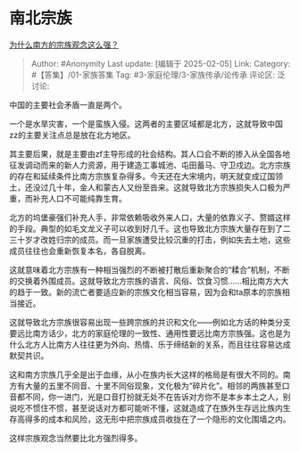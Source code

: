 # 南北宗族
[为什么南方的宗族观念这么强？](https://www.zhihu.com/question/330542822/answer/93226941630)

> Author: #Anonymity
> Last update: [编辑于 2025-02-05]
> Link:
> Category: #【答集】/01-家族答集
> Tag: #3-家庭伦理/3-家族传承/论传承
> 评论区:
> 泛讨论:

中国的主要社会矛盾一直是两个。

一个是水旱灾害，一个是蛮族入侵。这两者的主要区域都是北方，这就导致中国zz的主要关注点总是放在北方地区。

其主要后果，就是主要由zf主导形成的社会结构。其人口会不断的掺入从全国各地征发调动而来的新人力资源，用于建造工事城池、屯田蓄马、守卫戍边。北方宗族的存在和延续条件比南方宗族复杂得多。今天还在大宋境内，明天就变成辽国领土，还没过几十年，金人和蒙古人又纷至沓来。这就导致北方宗族损失人口极为严重，而补充人口不可能纯靠生育。

北方的坞堡豪强们补充人手，非常依赖吸收外来人口，大量的依靠义子、赘婿这样的手段。典型的如毛文龙义子可以收到好几千。这也导致北方宗族大量存在到了二三十岁才改姓归宗的成员。而一旦家族遭受比较沉重的打击，例如失去土地，这些成员往往也会重新恢复本名，各自脱离。

这就意味着北方宗族有一种相当强烈的不断被打散后重新聚合的“糅合”机制，不断的交换着外围成员。这就导致北方宗族的语言、风俗、饮食习惯……相比南方大大的趋于一致。新的流亡者要适应新的宗族文化相当容易，因为会和ta原本的宗族相当接近。

这就导致北方宗族很容易出现一些跨宗族的共识和文化——例如北方话的种类分支要远比南方话少，北方的家庭伦理的一致性、通用性要远比南方宗族强。这也是为什么北方人比南方人往往更为外向、热情、乐于缔结新的关系，而且往往容易达成默契共识。

这和南方宗族几乎全是出于血缘，从小在族内长大这样的格局是有很大不同的。南方有大量的五里不同音、十里不同俗现象，文化极为“碎片化”。相邻的两族甚至口音都不同，你一进门，光是口音打扮就无处不在告诉对方你不是本乡本土之人，别说吃不惯住不惯，甚至说话对方都可能听不懂，这就造成了在族外生存远比族内生存高得多的成本和风险，这无形中把宗族成员收拢在了一个隐形的文化围墙之内。

这样宗族观念当然要比北方强烈得多。
